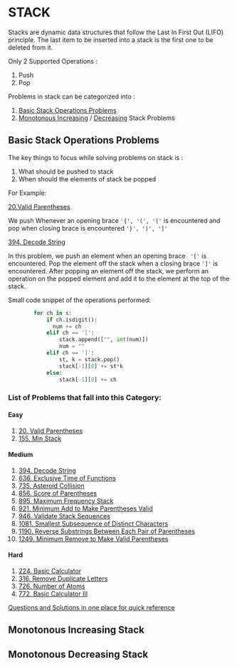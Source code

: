 # STACK
Stacks are dynamic data structures that follow the Last In First Out (LIFO) principle. The last item to be inserted into a stack is the first one to be deleted from it.

Only 2 Supported Operations :
1. Push
2. Pop

Problems in stack can be categorized into :
1. [Basic Stack Operations Problems](#basic-stack-operations-problems)
2. [Monotonous Increasing](#monotonous-increasing-stack) / [Decreasing](#monotonous-decreasing-stack) Stack Problems


## Basic Stack Operations Problems
The key things to focus while solving problems on stack is :
1. What should be pushed to stack
2. When should the elements of stack be popped

For Example:

[20.Valid Parentheses](https://leetcode.com/problems/valid-parentheses/)

We push Whenever an opening brace  ```'{', '(', '['```  is encountered and pop when closing brace is encountered  ```'}', ')', ']'``` 

[394. Decode String](https://leetcode.com/problems/decode-string/)

In this problem, we push an element when an opening brace ``` '['``` is encountered. Pop the element off the stack when a closing brace ``` ']' ``` is encountered. After popping an element off the stack, we perform an operation on the popped element and add it to the element at the top of the stack.

Small code snippet of the operations performed:
```python
        for ch in s:
            if ch.isdigit():
              num += ch
            elif ch == '[':
                stack.append(["", int(num)])
                num = ""
            elif ch == ']':
                st, k = stack.pop()
                stack[-1][0] += st*k
            else:
                stack[-1][0] += ch
```

### List of Problems that fall into this Category:

#### Easy
1. [20. Valid Parentheses](https://leetcode.com/problems/valid-parentheses/)
2. [155. Min Stack](https://leetcode.com/problems/min-stack/)


#### Medium
1. [394. Decode String](https://leetcode.com/problems/decode-string/)
2. [636. Exclusive Time of Functions](https://leetcode.com/problems/exclusive-time-of-functions/)
3. [735. Asteroid Collision](https://leetcode.com/problems/asteroid-collision/)
4. [856. Score of Parentheses](https://leetcode.com/problems/score-of-parentheses/)
5. [895. Maximum Frequency Stack](https://leetcode.com/problems/maximum-frequency-stack/)
6. [921. Minimum Add to Make Parentheses Valid](https://leetcode.com/problems/minimum-add-to-make-parentheses-valid/)
7. [946. Validate Stack Sequences](https://leetcode.com/problems/validate-stack-sequences/)
8. [1081. Smallest Subsequence of Distinct Characters](https://leetcode.com/problems/smallest-subsequence-of-distinct-characters/)
9. [1190. Reverse Substrings Between Each Pair of Parentheses](https://leetcode.com/problems/reverse-substrings-between-each-pair-of-parentheses/)
10. [1249. Minimum Remove to Make Valid Parentheses](https://leetcode.com/problems/minimum-remove-to-make-valid-parentheses/)

#### Hard
1. [224. Basic Calculator](https://leetcode.com/problems/basic-calculator/)
2. [316. Remove Duplicate Letters](https://leetcode.com/problems/remove-duplicate-letters/)
3. [726. Number of Atoms](https://leetcode.com/problems/number-of-atoms/)
4. [772. Basic Calculator III](https://leetcode.com/problems/basic-calculator-iii/)


[Questions and Solutions in one place for quick reference](Stack_Questions_and_Solutions.md)

## Monotonous Increasing Stack
## Monotonous Decreasing Stack

